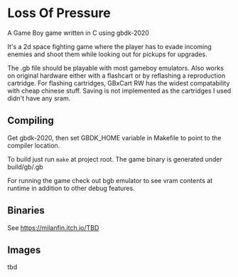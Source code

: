 # Loss Of Pressure

A Game Boy game written in C using gbdk-2020

It's a 2d space fighting game where the player has to evade incoming enemies and shoot them while looking out for pickups for upgrades.

The .gb file should be playable with most gameboy emulators. 
Also works on original hardware either with a flashcart or by reflashing a reproduction cartridge. 
For flashing cartridges, GBxCart RW has the widest compatability with cheap chinese stuff.
Saving is not implemented as the cartridges I used didn't have any sram.

## Compiling

Get gbdk-2020, then set GBDK_HOME variable in Makefile to point to the compiler location.

To build just run `make` at project root. The game binary is generated under build/gb/<name>.gb

For running the game check out bgb emulator to see vram contents at runtime in addition to other debug features.

## Binaries

See https://milanfin.itch.io/TBD

## Images

tbd
